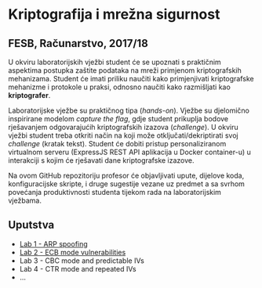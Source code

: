 # **Kriptografija i mrežna sigurnost**

## FESB, Računarstvo, 2017/18

U okviru laboratorijskih vježbi student će se upoznati s praktičnim aspektima postupka zaštite podataka na mreži primjenom kriptografskih mehanizama. Student će imati priliku naučiti kako primjenjivati kriptografske mehanizme i protokole u praksi, odnosno naučiti kako razmišljati kao **kriptografer**.

Laboratorijske vježbe su praktičnog tipa (_hands-on_). Vježbe su djelomično inspirirane modelom _capture the flag_, gdje student prikuplja bodove rješavanjem odgovarajućih kriptografskih izazova (_challenge_). U okviru vježbi student treba otkriti način na koji može otključati/dekriptirati svoj _challenge_ (kratak tekst). Student će dobiti pristup personaliziranom virtualnom serveru (ExpressJS REST API aplikacija u Docker container-u) u interakciji s kojim će rješavati dane kriptografske izazove.

Na ovom GitHub repozitoriju profesor će objavljivati upute, dijelove koda, konfiguracijske skripte, i druge sugestije vezane uz predmet a sa svrhom povećanja produktivnosti studenta tijekom rada na laboratorijskim vježbama.

## Uputstva

* [Lab 1 - ARP spoofing](/instructions/lab-1.md)
* [Lab 2 - ECB mode vulnerabilities](/instructions/lab-2.md)
* Lab 3 - CBC mode and predictable IVs
* Lab 4 - CTR mode and repeated IVs
* ...